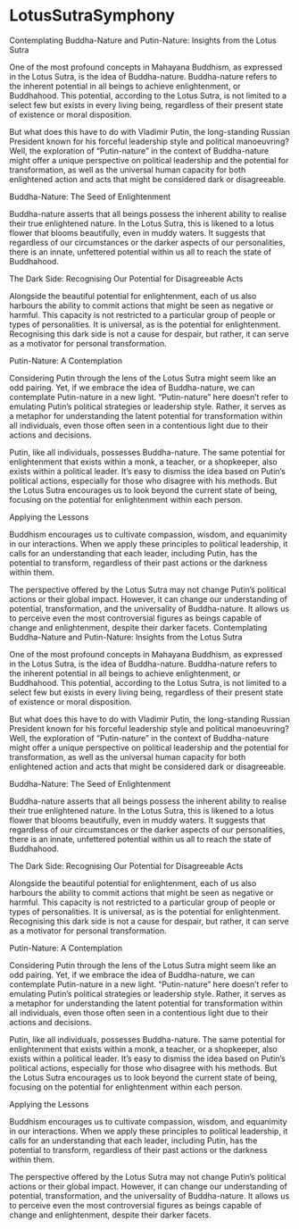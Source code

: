 # LotusSutraSymphony

Contemplating Buddha-Nature and Putin-Nature: Insights from the Lotus Sutra

One of the most profound concepts in Mahayana Buddhism, as expressed in the Lotus Sutra, is the idea of Buddha-nature. Buddha-nature refers to the inherent potential in all beings to achieve enlightenment, or Buddhahood. This potential, according to the Lotus Sutra, is not limited to a select few but exists in every living being, regardless of their present state of existence or moral disposition.

But what does this have to do with Vladimir Putin, the long-standing Russian President known for his forceful leadership style and political manoeuvring? Well, the exploration of “Putin-nature” in the context of Buddha-nature might offer a unique perspective on political leadership and the potential for transformation, as well as the universal human capacity for both enlightened action and acts that might be considered dark or disagreeable.

Buddha-Nature: The Seed of Enlightenment

Buddha-nature asserts that all beings possess the inherent ability to realise their true enlightened nature. In the Lotus Sutra, this is likened to a lotus flower that blooms beautifully, even in muddy waters. It suggests that regardless of our circumstances or the darker aspects of our personalities, there is an innate, unfettered potential within us all to reach the state of Buddhahood.

The Dark Side: Recognising Our Potential for Disagreeable Acts

Alongside the beautiful potential for enlightenment, each of us also harbours the ability to commit actions that might be seen as negative or harmful. This capacity is not restricted to a particular group of people or types of personalities. It is universal, as is the potential for enlightenment. Recognising this dark side is not a cause for despair, but rather, it can serve as a motivator for personal transformation.

Putin-Nature: A Contemplation

Considering Putin through the lens of the Lotus Sutra might seem like an odd pairing. Yet, if we embrace the idea of Buddha-nature, we can contemplate Putin-nature in a new light. “Putin-nature” here doesn’t refer to emulating Putin’s political strategies or leadership style. Rather, it serves as a metaphor for understanding the latent potential for transformation within all individuals, even those often seen in a contentious light due to their actions and decisions.

Putin, like all individuals, possesses Buddha-nature. The same potential for enlightenment that exists within a monk, a teacher, or a shopkeeper, also exists within a political leader. It’s easy to dismiss the idea based on Putin’s political actions, especially for those who disagree with his methods. But the Lotus Sutra encourages us to look beyond the current state of being, focusing on the potential for enlightenment within each person.

Applying the Lessons

Buddhism encourages us to cultivate compassion, wisdom, and equanimity in our interactions. When we apply these principles to political leadership, it calls for an understanding that each leader, including Putin, has the potential to transform, regardless of their past actions or the darkness within them.

The perspective offered by the Lotus Sutra may not change Putin’s political actions or their global impact. However, it can change our understanding of potential, transformation, and the universality of Buddha-nature. It allows us to perceive even the most controversial figures as beings capable of change and enlightenment, despite their darker facets.
Contemplating Buddha-Nature and Putin-Nature: Insights from the Lotus Sutra

One of the most profound concepts in Mahayana Buddhism, as expressed in the Lotus Sutra, is the idea of Buddha-nature. Buddha-nature refers to the inherent potential in all beings to achieve enlightenment, or Buddhahood. This potential, according to the Lotus Sutra, is not limited to a select few but exists in every living being, regardless of their present state of existence or moral disposition.

But what does this have to do with Vladimir Putin, the long-standing Russian President known for his forceful leadership style and political manoeuvring? Well, the exploration of “Putin-nature” in the context of Buddha-nature might offer a unique perspective on political leadership and the potential for transformation, as well as the universal human capacity for both enlightened action and acts that might be considered dark or disagreeable.

Buddha-Nature: The Seed of Enlightenment

Buddha-nature asserts that all beings possess the inherent ability to realise their true enlightened nature. In the Lotus Sutra, this is likened to a lotus flower that blooms beautifully, even in muddy waters. It suggests that regardless of our circumstances or the darker aspects of our personalities, there is an innate, unfettered potential within us all to reach the state of Buddhahood.

The Dark Side: Recognising Our Potential for Disagreeable Acts

Alongside the beautiful potential for enlightenment, each of us also harbours the ability to commit actions that might be seen as negative or harmful. This capacity is not restricted to a particular group of people or types of personalities. It is universal, as is the potential for enlightenment. Recognising this dark side is not a cause for despair, but rather, it can serve as a motivator for personal transformation.

Putin-Nature: A Contemplation

Considering Putin through the lens of the Lotus Sutra might seem like an odd pairing. Yet, if we embrace the idea of Buddha-nature, we can contemplate Putin-nature in a new light. “Putin-nature” here doesn’t refer to emulating Putin’s political strategies or leadership style. Rather, it serves as a metaphor for understanding the latent potential for transformation within all individuals, even those often seen in a contentious light due to their actions and decisions.

Putin, like all individuals, possesses Buddha-nature. The same potential for enlightenment that exists within a monk, a teacher, or a shopkeeper, also exists within a political leader. It’s easy to dismiss the idea based on Putin’s political actions, especially for those who disagree with his methods. But the Lotus Sutra encourages us to look beyond the current state of being, focusing on the potential for enlightenment within each person.

Applying the Lessons

Buddhism encourages us to cultivate compassion, wisdom, and equanimity in our interactions. When we apply these principles to political leadership, it calls for an understanding that each leader, including Putin, has the potential to transform, regardless of their past actions or the darkness within them.

The perspective offered by the Lotus Sutra may not change Putin’s political actions or their global impact. However, it can change our understanding of potential, transformation, and the universality of Buddha-nature. It allows us to perceive even the most controversial figures as beings capable of change and enlightenment, despite their darker facets.
